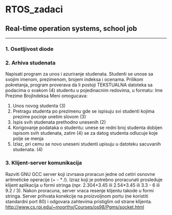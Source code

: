 # RTOS_zadaci
## Real-time operation systems, school job
---
### 1. Osetljivost diode

### 2. Arhiva studenata
Napisati program za unos i azuriranje studenata. Studenti se unose sa svojim imenom, prezimenom, brojem indeksa i ocenama.
Prilikom pokretanja, program proverava da li postoji TEKSTUALNA datoteka sa podacima o svakom (4) studentu u pojedinacnim redovima, u formatu:
Ime Prezime BrojIndeksa
Meni omogucava:
1) Unos novog studenta (3)
2) Pretragu studenta po prezimenu gde se ispisuju svi studenti kojima prezime pocinje unetim slovom (3)
3) Ispis svih studenata prethodno unesenih (2)
4) Korigovanje podataka o studentu: unese se redni broj studenta dobijen ispisom svih studenata, zatim (4) se za datog studenta odlucuje koje polje se menja
5) Izlaz, pri cemu se novo uneseni studenti upisuju u datoteku sacuvanih studenata. (4)

### 3. Klijent-server komunikacija
Razviti GNU GCC server koji izvrsava proracun jedne od cetiri osnovne aritmeticke operacije (+ - * /). Izraz koji je 
potrebno proracunati prosleduje klijent aplikacija u formi stringa (npr. 2.304+3.45 ili 2.54*3.45 ili 3.3 - 6 ili 9.2 / 3).
Nakon proracuna, server vraca resenje klijentu takode u formi stringa.
Server prihvata konekcije na proizvoljnom portu (ne koristiti standardni port 80) i odgovara zahtevima pristiglim od strane klijenta.
http://www.cs.rpi.edu/~moorthy/Courses/os98/Pgms/socket.html
